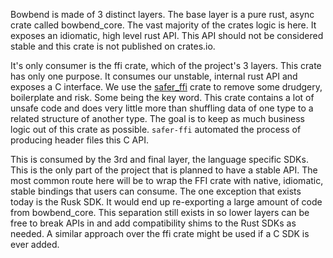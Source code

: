 Bowbend is made of 3 distinct layers.  The base layer is a pure rust, async crate called bowbend_core.  The vast 
majority of the crates logic is here.  It exposes an idiomatic, high level rust API.  This API should not be 
considered stable and this crate is not published on crates.io.  

It's only consumer is the ffi crate, which of the project's 3 layers.  This crate has only one purpose.  It consumes 
our unstable, internal rust API and exposes a C interface.  We use the [safer_ffi](https://github.com/getditto/safer_ffi) 
crate to remove some drudgery, boilerplate and risk.  Some being the key word.  This crate 
contains a lot of unsafe code and does very little more than shuffling data of one type to a related structure of 
another type.  The goal is to keep as much business logic out of this crate as possible.  `safer-ffi` automated the 
process of producing header files this C API.  

This is consumed by the 3rd and final layer, the language specific SDKs.  This is the only part of the project that is 
planned to have a stable API.  The most common route here will be to wrap the FFI crate with native, idiomatic, stable 
bindings that users can consume.  The one exception that exists today is the Rusk SDK.  It would end up re-exporting a
large amount of code from bowbend_core. This separation still exists in so lower layers can be free to break APIs in 
and add compatibility shims to the Rust SDKs as needed.  A similar approach over the ffi crate might be used if a C 
SDK is ever added.